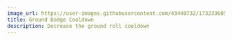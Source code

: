 ```yaml
---
image_url: https://user-images.githubusercontent.com/43440732/173233605-5aa63b55-c824-48c0-a83b-7616b18d2063.gif
title: Ground Dodge Cooldown
description: Decrease the ground roll cooldown
---
```


